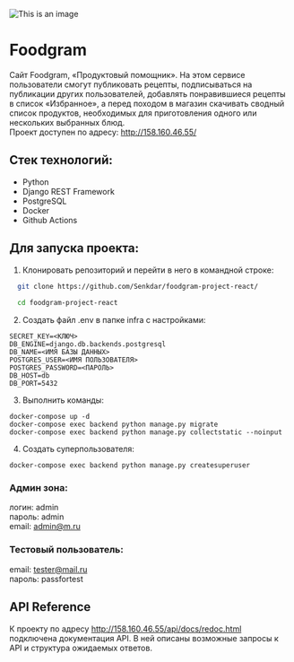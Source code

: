 ![This is an image](https://github.com/Senkdar/foodgram-project-react/actions/workflows/main.yml/badge.svg)
# Foodgram
Сайт Foodgram, «Продуктовый помощник». На этом сервисе пользователи смогут публиковать рецепты, подписываться на публикации других пользователей, добавлять понравившиеся рецепты в список «Избранное», а перед походом в магазин скачивать сводный список продуктов, необходимых для приготовления одного или нескольких выбранных блюд.  
Проект доступен по адресу: http://158.160.46.55/
## Стек технологий:  
- Python
- Django REST Framework
- PostgreSQL
- Docker
- Github Actions
## Для запуска проекта:  
1. Клонировать репозиторий и перейти в него в командной строке:

```bash
  git clone https://github.com/Senkdar/foodgram-project-react/
  
  cd foodgram-project-react
```
2. Создать файл .env в папке infra с настройками:
 ```
SECRET_KEY=<КЛЮЧ>
DB_ENGINE=django.db.backends.postgresql
DB_NAME=<ИМЯ БАЗЫ ДАННЫХ>
POSTGRES_USER=<ИМЯ ПОЛЬЗОВАТЕЛЯ>
POSTGRES_PASSWORD=<ПАРОЛЬ>
DB_HOST=db
DB_PORT=5432
```
3. Выполнить команды:
```
docker-compose up -d
docker-compose exec backend python manage.py migrate  
docker-compose exec backend python manage.py collectstatic --noinput
```
4. Создать суперпользователя:
```
docker-compose exec backend python manage.py createsuperuser
```
### Админ зона:
логин: admin  
пароль: admin  
email: admin@m.ru  
### Тестовый пользователь:
email: tester@mail.ru  
пароль: passfortest  

## API Reference

К проекту по адресу http://158.160.46.55/api/docs/redoc.html  
подключена документация API. В ней описаны возможные запросы к API и структура ожидаемых ответов.

